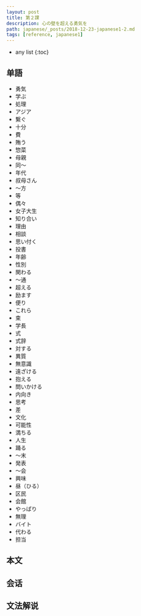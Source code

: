 ```yaml
---
layout: post
title: 第２課
description: 心の壁を超える勇気を
path: japanese/_posts/2018-12-23-japanese1-2.md
tags: [reference, japanese1]
---
```


* any list
{:toc}

## 单語

* 勇気
* 学ぶ
* 処理
* アジア
* 繋ぐ
* 十分
* 費
* 賄う
* 惣菜
* 母親
* 同～
* 年代
* 叔母さん
* ～方
* 等
* 偶々
* 女子大生
* 知り合い
* 理由
* 相談
* 思い付く
* 投書
* 年齢
* 性別
* 関わる
* ～通
* 超える
* 励ます
* 便り
* これら
* 束
* 学長
* 式
* 式辞
* 対する
* 異質
* 無意識
* 遠ざける
* 抱える
* 問いかける
* 内向き
* 思考
* 差
* 文化
* 可能性
* 満ちる
* 人生
* 踊る
* ～末
* 発表
* ～会
* 興味
* 昼（ひる）
* 区民
* 会館
* やっぱり
* 無理
* バイト
* 代わる
* 担当


## 本文


## 会话


## 文法解说


